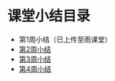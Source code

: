 # 课堂小结目录
- 第1周小结（已上传至雨课堂）
- [第2周小结](../Study-Memo/2515-Day2-Aurora.md)
- [第3周小结](../Study-Memo/2515-Day3-Aurora.md)
- [第4周小结](../Study-Memo/2515-Day4-Aurora.md)
